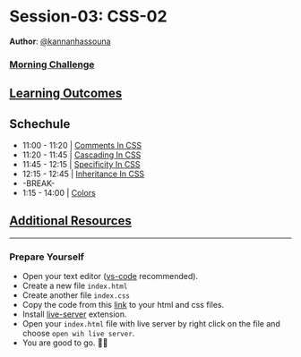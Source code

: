 # Session-03: CSS-02

**Author**: [@kannanhassouna](https://github.com/kannanhassouna)
### [Morning Challenge](morning-challenge.md)

## [Learning Outcomes](./learning-outcomes.md)

## Schechule

- 11:00 - 11:20 | [Comments In CSS](./Comments.md)
- 11:20 - 11:45 | [Cascading In CSS](./Cascading.md)
- 11:45 - 12:15 | [Specificity In CSS](./Specificity.md)
- 12:15 - 12:45 | [Inheritance In CSS](./Inheritance.md)
- -BREAK-
- 1:15 - 14:00 | [Colors](./Colors.md)

## [Additional Resources](./resources.md)

---- 

### Prepare Yourself

- Open your text editor ([vs-code](https://code.visualstudio.com/) recommended).
- Create a new file `index.html`
- Create another file `index.css`
- Copy the code from this [link](https://codepen.io/machine-1/pen/bGdEVRX) to your html and css files.
- Install [live-server](https://marketplace.visualstudio.com/items?itemName=ritwickdey.LiveServer) extension.
- Open your `index.html` file with live server by right click on the file and choose `open wih live server`.
- You are good to go. 🎉🎉


